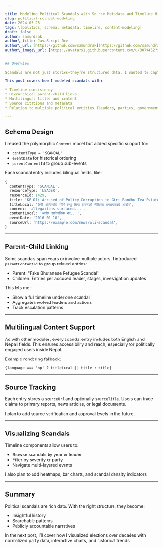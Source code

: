 ```yaml
---

title: Modeling Political Scandals with Source Metadata and Timeline Hierarchy
slug: political-scandal-modeling
date: 2024-05-25
tags: \[politics, schema, metadata, timeline, content-modeling]
draft: false
author: samundrak
author\_title: JavaScript Dev
author\_url: [https://github.com/samundrak](https://github.com/samundrak)
author\_image\_url: [https://avatars1.githubusercontent.com/u/3079452?s=460\&u=e5bd48488cb71b665ea5403192c6b8a963644a08\&v=4](https://avatars1.githubusercontent.com/u/3079452?s=460&u=e5bd48488cb71b665ea5403192c6b8a963644a08&v=4)
------------------------------------------------------------------------------------------------------------------------------------------------------------------------------------------------------------------------------------

## Overview

Scandals are not just stories—they’re structured data. I wanted to capture every major political controversy in Nepal since 2040 B.S. as structured content that can be sorted, filtered, visualized, and linked.

This post covers how I modeled scandals with:

* Timeline consistency
* Hierarchical parent-child links
* Multilingual titles and content
* Source citations and metadata
* Relation to multiple political entities (leaders, parties, governments)

---
```


## Schema Design
<!-- truncate    -->

I reused the polymorphic `Content` model but added specific support for:

* `contentType = 'SCANDAL'`
* `eventDate` for historical ordering
* `parentContentId` to group sub-events

Each scandal entry includes bilingual fields, like:

```ts
{
  contentType: 'SCANDAL',
  resourceType: 'LEADER',
  resourceId: 1429,
  title: 'KP Oli Accused of Policy Corruption in Giri Bandhu Tea Estate',
  titleLocal: 'केपी ओलीमाथि गिरि बन्धु चिया बगानको नीतिगत भ्रष्टाचारको आरोप',
  content: 'Allegations surfaced...',
  contentLocal: 'आरोप सार्वजनिक भए...',
  eventDate: '2016-02-10',
  sourceUrl: 'https://example.com/news/oli-scandal',
}
```

---

## Parent-Child Linking

Some scandals span years or involve multiple actors. I introduced `parentContentId` to group related entries:

* Parent: "Fake Bhutanese Refugee Scandal"
* Children: Entries per accused leader, stages, investigation updates

This lets me:

* Show a full timeline under one scandal
* Aggregate involved leaders and actions
* Track escalation patterns

---

## Multilingual Content Support

As with other modules, every scandal entry includes both English and Nepali fields. This ensures accessibility and reach, especially for politically engaged users inside Nepal.

Example rendering fallback:

```tsx
{language === 'np' ? titleLocal || title : title}
```

---

## Source Tracking

Each entry stores a `sourceUrl` and optionally `sourceTitle`. Users can trace claims to primary reports, news articles, or legal documents.

I plan to add source verification and approval levels in the future.

---

## Visualizing Scandals

Timeline components allow users to:

* Browse scandals by year or leader
* Filter by severity or party
* Navigate multi-layered events

I also plan to add heatmaps, bar charts, and scandal density indicators.

---

## Summary

Political scandals are rich data. With the right structure, they become:

* Insightful history
* Searchable patterns
* Publicly accountable narratives

In the next post, I’ll cover how I visualized elections over decades with normalized party data, interactive charts, and historical trends.
